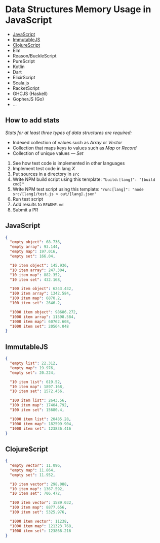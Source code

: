 # Data Structures Memory Usage in JavaScript

- [JavaScript](#javascript)
- [ImmutableJS](#immutablejs)
- [ClojureScript](#clojurescript)
- Elm
- Reason/BuckleScript
- PureScript
- Kotlin
- Dart
- ElixirScript
- Scala.js
- RacketScript
- GHCJS (Haskell)
- GopherJS (Go)
- ...

## How to add stats

_Stats for at least three types of data structures are required:_
- Indexed collection of values such as _Array_ or _Vector_
- Collection that maps keys to values such as _Map_ or _Record_
- Collection of unique values — _Set_


1. See how test code is implemented in other languages
2. Implement test code in lang _X_
3. Put sources in a directory in `src`
4. Write NPM build script using this template: `"build:[lang]": "[build cmd]"`
5. Write NPM test script using this template: `"run:[lang]": "node src/[lang]/test.js > out/[lang].json"`
6. Run test script
7. Add results to `README.md`
8. Submit a PR

## JavaScript
```json
{
  "empty object": 68.736,
  "empty array": 93.144,
  "empty map": 197.016,
  "empty set": 166.04,

  "10 item object": 145.936,
  "10 item array": 247.304,
  "10 item map": 882.352,
  "10 item set": 432.168,

  "100 item object": 6243.432,
  "100 item array": 1342.584,
  "100 item map": 6870.2,
  "100 item set": 2646.2,

  "1000 item object": 98686.272,
  "1000 item array": 11598.584,
  "1000 item map": 60762.608,
  "1000 item set": 20564.048
}
```

## ImmutableJS
```json
{
  "empty list": 22.312,
  "empty map": 19.976,
  "empty set": 20.224,

  "10 item list": 619.52,
  "10 item map": 1897.168,
  "10 item set": 1572.456,

  "100 item list": 2643.56,
  "100 item map": 17404.792,
  "100 item set": 15680.4,

  "1000 item list": 20485.28,
  "1000 item map": 182599.904,
  "1000 item set": 123836.416
}
```

## ClojureScript
```json
{
  "empty vector": 11.096,
  "empty map": 11.864,
  "empty set": 11.952,

  "10 item vector": 298.088,
  "10 item map": 1367.592,
  "10 item set": 706.472,

  "100 item vector": 1589.032,
  "100 item map": 8877.656,
  "100 item set": 5325.976,

  "1000 item vector": 11238,
  "1000 item map": 121323.768,
  "1000 item set": 123868.216
}
```
